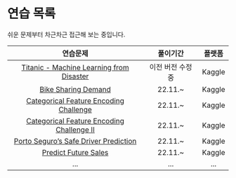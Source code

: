 # 연습 목록

쉬운 문제부터 차근차근 접근해 보는 중입니다.

|연습문제|풀이기간|플랫폼|
|:-:|:-:|:-:|
|[Titanic - Machine Learning from Disaster](https://www.kaggle.com/competitions/titanic)|이전 버전 수정 중|Kaggle|
|[Bike Sharing Demand](https://www.kaggle.com/competitions/bike-sharing-demand)|22.11.~|Kaggle|
|[Categorical Feature Encoding Challenge](https://www.kaggle.com/c/cat-in-the-dat)|22.11.~|Kaggle|
|[Categorical Feature Encoding Challenge II](https://www.kaggle.com/competitions/cat-in-the-dat-ii/code)|22.11.~|Kaggle|
|[Porto Seguro’s Safe Driver Prediction](https://www.kaggle.com/c/porto-seguro-safe-driver-prediction)|22.11.~|Kaggle|
|[Predict Future Sales](https://www.kaggle.com/c/competitive-data-science-predict-future-sales)|22.11.~|Kaggle|
|...|...|...

